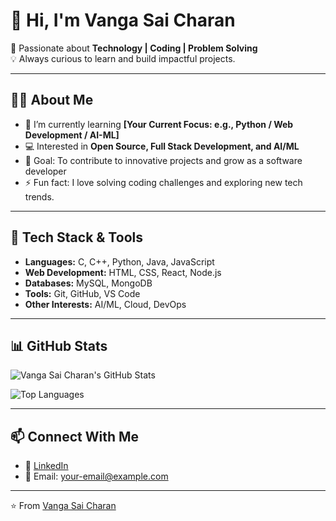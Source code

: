# 👋 Hi, I'm Vanga Sai Charan  

🚀 Passionate about **Technology | Coding | Problem Solving**  
💡 Always curious to learn and build impactful projects.  

---

## 🧑‍💻 About Me  
- 🌱 I’m currently learning **[Your Current Focus: e.g., Python / Web Development / AI-ML]**  
- 💻 Interested in **Open Source, Full Stack Development, and AI/ML**  
- 🎯 Goal: To contribute to innovative projects and grow as a software developer  
- ⚡ Fun fact: I love solving coding challenges and exploring new tech trends.  

---

## 🔧 Tech Stack & Tools  
- **Languages:** C, C++, Python, Java, JavaScript  
- **Web Development:** HTML, CSS, React, Node.js  
- **Databases:** MySQL, MongoDB  
- **Tools:** Git, GitHub, VS Code  
- **Other Interests:** AI/ML, Cloud, DevOps  

---

## 📊 GitHub Stats  
![Vanga Sai Charan's GitHub Stats](https://github-readme-stats.vercel.app/api?username=Vanga-Sai-Charan&show_icons=true&theme=radical)  

![Top Languages](https://github-readme-stats.vercel.app/api/top-langs/?username=Vanga-Sai-Charan&layout=compact&theme=radical)  

---

## 📫 Connect With Me  
- 💼 [LinkedIn](https://www.linkedin.com/)  
- 📧 Email: your-email@example.com  

---

⭐️ From [Vanga Sai Charan](https://github.com/Vanga-Sai-Charan)
